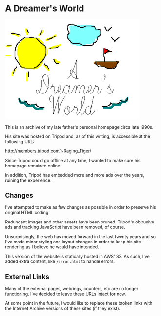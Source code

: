 # A Dreamer's World

![A Dreamer's World](/htdocs/media/images/IXdlogo.gif)

This is an archive of my late father's personal homepage circa late 1990s.

His site was hosted on Tripod and, as of this writing, is accessible at the following URL:

http://members.tripod.com/~Raging_Tiger/

Since Tripod could go offline at any time, I wanted to make sure his homepage remained online.

In addition, Tripod has embedded more and more ads over the years, ruining the experience.

## Changes

I've attempted to make as few changes as possible in order to preserve his original HTML coding.

Redundant images and other assets have been pruned. Tripod's obtrusive ads and tracking JavaScript have been removed, of course.

Unsurprisingly, the web has moved forward in the last twenty years and so I've made minor styling and layout changes in order to keep his site rendering as I believe he would have intended.

This version of the website is statically hosted in AWS' S3. As such, I've added extra content, like `/error.html` to handle errors.

## External Links

Many of the external pages, webrings, counters, etc are no longer functioning. I've decided to leave these URLs intact for now.

At some point in the future, I would like to replace these broken links with the Internet Archive versions of these sites (if they exist).
